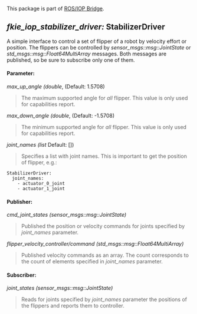 This package is part of [ROS/IOP Bridge](https://github.com/fkie/iop_core/blob/master/README.md).


## _fkie_iop_stabilizer_driver:_ StabilizerDriver

A simple interface to control a set of flipper of a robot by velocity effort or position. The flippers can be controlled by _sensor_msgs::msg::JointState_ or _std_msgs::msg::Float64MultiArray_ messages. Both messages are published, so be sure to subscribe only one of them.

#### Parameter:

_max_up_angle (double_, (Default: 1.5708)

> The maximum supported angle for _all_ flipper. This value is only used for capabilities report.

_max_down_angle (double_, (Default: -1.5708)

> The minimum supported angle for _all_ flipper. This value is only used for capabilities report.

_joint_names (list_ Default: [])

> Specifies a list with joint names. This is important to get the position of flipper, e.g.:
```
StabilizerDriver:
  joint_names:
    - actuator_0_joint
    - actuator_1_joint
```


#### Publisher:

_cmd_joint_states (sensor_msgs::msg::JointState)_

> Published the position or velocity commands for joints specified by _joint_names_ parameter.

_flipper_velocity_controller/command (std_msgs::msg::Float64MultiArray)_

> Published velocity commands as an array. The count corresponds to the count of elements specified in _joint_names_ parameter.

#### Subscriber:

_joint_states (sensor_msgs::msg::JointState)_

> Reads for joints specified by _joint_names_ parameter the positions of the flippers and reports them to controller.
